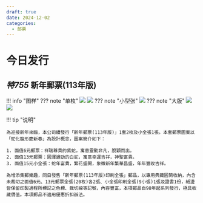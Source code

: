 ```yaml
---
draft: true
date: 2024-12-02
categories:
  - 邮票
---
```


# 今日发行

## *特755* 新年郵票(113年版)

!!! info "图样"
    ??? note "单枚"
        ![](https://www.post.gov.tw/post/FileCenter/post_ww2/stamp_pic/stamp_bpic/D755_01.1..jpg)
        ![](https://www.post.gov.tw/post/FileCenter/post_ww2/stamp_pic/stamp_bpic/D755_02.2..jpg)
    ??? note "小型张"
        ![](https://www.post.gov.tw/post/FileCenter/post_ww2/stamp_pic/stamp_bpic/D755_03.3..jpg)
    ??? note "大版"
        ![](https://www.post.gov.tw/post/FileCenter/post_ww2/stamp_pic/stamp_bpic/D755_04.10..jpg)
        ![](https://www.post.gov.tw/post/FileCenter/post_ww2/stamp_pic/stamp_bpic/D755_05.20..jpg)

!!! tip "说明"

    為迎接新年來臨，本公司續發行「新年郵票(113年版)」1套2枚及小全張1張。本套郵票圖案以「蛇化龍形慶新春」為設計概念，圖案簡介如下：
    
    1. 面值6元郵票：祥瑞尊貴的紫蛇，寓意靈動非凡，脫穎而出。
    2. 面值13元郵票：圓渾遒勁的白蛇，寓意幸運吉祥，神聖富貴。
    3. 面值15元小全張：蛇年富貴，繁花盛開，象徵新年繁華昌盛，年年豐收吉祥。
    
    為增添集郵樂趣，同日發售「新年郵票(113年版)印刷全張」郵品，以專用典藏圓筒收納，內含未裁切之面值6元、13元郵票全張(20枚)各2張、小全張印刷全張(9小張)1張及證書1份，紙邊皆保留印製過程所標記之色標、裁切線等記號，內容豐富，本項郵品自98年起系列發行，極具收藏價值。本項郵品不適用優惠折扣辦法。


